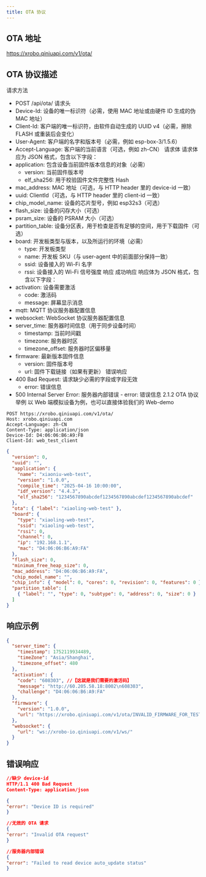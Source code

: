 ```yaml
---
title: OTA 协议
---
```


## OTA 地址

<https://xrobo.qiniuapi.com/v1/ota/>

## OTA 协议描述

请求方法

- POST /api/ota/
  请求头
- Device-Id: 设备的唯一标识符（必需，使用 MAC 地址或由硬件 ID 生成的伪 MAC 地址）
- Client-Id: 客户端的唯一标识符，由软件自动生成的 UUID v4（必需，擦除 FLASH 或重装后会变化）
- User-Agent: 客户端的名字和版本号（必需，例如 esp-box-3/1.5.6）
- Accept-Language: 客户端的当前语言（可选，例如 zh-CN）
  请求体
  请求体应为 JSON 格式，包含以下字段：
- application: 包含设备当前固件版本信息的对象（必需）
  - version: 当前固件版本号
  - elf_sha256: 用于校验固件文件完整性 Hash
- mac_address: MAC 地址（可选，与 HTTP header 里的 device-id 一致）
- uuid: ClientId（可选，与 HTTP header 里的 client-id 一致）
- chip_model_name: 设备的芯片型号，例如 esp32s3（可选）
- flash_size: 设备的闪存大小（可选）
- psram_size: 设备的 PSRAM 大小（可选）
- partition_table: 设备分区表，用于检查是否有足够的空间，用于下载固件（可选）
- board: 开发板类型与版本，以及所运行的环境（必需）
  - type: 开发板类型
  - name: 开发板 SKU（与 user-agent 中的前面部分保持一致）
  - ssid: 设备接入的 Wi-Fi 名字
  - rssi: 设备接入的 Wi-Fi 信号强度
    响应
    成功响应
    响应体为 JSON 格式，包含以下字段：
- activation: 设备需要激活
  - code: 激活码
  - message: 屏幕显示消息
- mqtt: MQTT 协议服务器配置信息
- websocket: WebSocket 协议服务器配置信息
- server_time: 服务器时间信息（用于同步设备时间）
  - timestamp: 当前时间戳
  - timezone: 服务器时区
  - timezone_offset: 服务器时区偏移量
- firmware: 最新版本固件信息
  - version: 固件版本号
  - url: 固件下载链接（如果有更新）
    错误响应
- 400 Bad Request: 请求缺少必需的字段或字段无效
  - error: 错误信息
- 500 Internal Server Error: 服务器内部错误 - error: 错误信息
  2.1.2 OTA 协议举例
  以 Web 端模拟设备为例，也可以直接体验我们的 Web-demo
  <!-- todo Web-demo超链 -->

```Plain Text
POST https://xrobo.qiniuapi.com/v1/ota/
Host: xrobo.qiniuapi.com
Accept-Language: zh-CN
Content-Type: application/json
Device-Id: D4:06:06:B6:A9:FB
Client-Id: web_test_client
```

```json
{
  "version": 0,
  "uuid": "",
  "application": {
    "name": "xiaoniu-web-test",
    "version": "1.0.0",
    "compile_time": "2025-04-16 10:00:00",
    "idf_version": "4.4.3",
    "elf_sha256": "1234567890abcdef1234567890abcdef1234567890abcdef"
  },
  "ota": { "label": "xiaoling-web-test" },
  "board": {
    "type": "xiaoling-web-test",
    "ssid": "xiaoling-web-test",
    "rssi": 0,
    "channel": 0,
    "ip": "192.168.1.1",
    "mac": "D4:06:06:B6:A9:FA"
  },
  "flash_size": 0,
  "minimum_free_heap_size": 0,
  "mac_address": "D4:06:06:B6:A9:FA",
  "chip_model_name": "",
  "chip_info": { "model": 0, "cores": 0, "revision": 0, "features": 0 },
  "partition_table": [
    { "label": "", "type": 0, "subtype": 0, "address": 0, "size": 0 }
  ]
}
```

## 响应示例

```json
{
  "server_time": {
    "timestamp": 1752119934489,
    "timeZone": "Asia/Shanghai",
    "timezone_offset": 480
  },
  "activation": {
    "code": "608303", //【这就是我们需要的激活码】
    "message": "http://60.205.58.18:8002\n608303",
    "challenge": "D4:06:06:B6:A9:FA"
  },
  "firmware": {
    "version": "1.0.0",
    "url": "https://xrobo.qiniuapi.com/v1/ota/INVALID_FIRMWARE_FOR_TEST"
  },
  "websocket": {
    "url": "ws://xrobo-io.qiniuapi.com/v1/ws/"
  }
}
```

## 错误响应

```json
//缺少 device-id
HTTP/1.1 400 Bad Request
Content-Type: application/json

{
"error": "Device ID is required"
}

//无效的 OTA 请求
{
"error": "Invalid OTA request"
}

//服务器内部错误
{
"error": "Failed to read device auto_update status"
}

```

